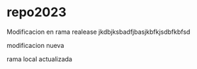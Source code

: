 # repo2023


Modificacion en rama realease jkdbjksbadfjbasjkbfkjsdbfkbfsd

modificacion nueva

rama local actualizada 


